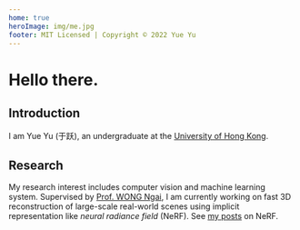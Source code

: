 ```yaml
---
home: true
heroImage: img/me.jpg
footer: MIT Licensed | Copyright © 2022 Yue Yu
---
```

<!-- landing page -->
# Hello there.

## Introduction

I am Yue Yu (于跃), an undergraduate at the [University of Hong Kong](https://www.hku.hk/).

## Research

My research interest includes computer vision and machine learning system. Supervised by [Prof. WONG Ngai](https://www.eee.hku.hk/~nwong/), I am currently working on fast 3D reconstruction of large-scale real-world scenes using implicit representation like *neural radiance field* (NeRF). See [my posts](./blog/ml/nerf/) on NeRF.
